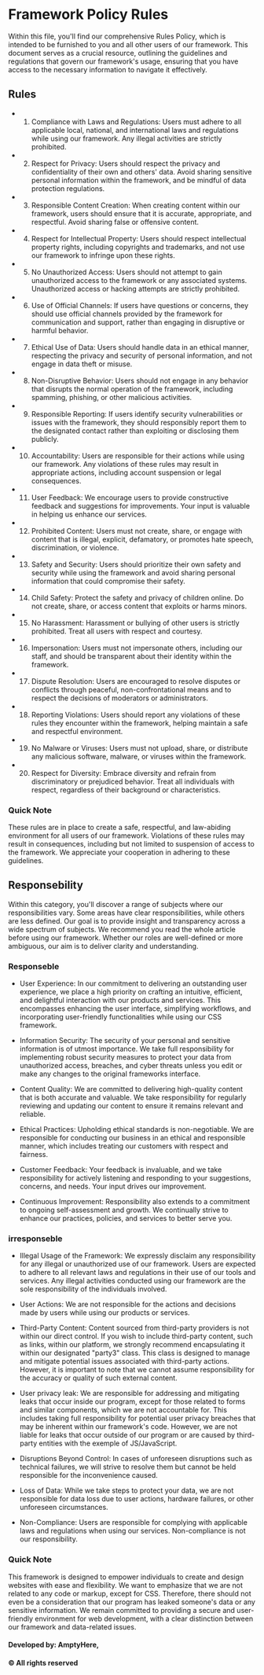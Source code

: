 # Framework Policy Rules
Within this file, you'll find our comprehensive Rules Policy, which is intended to be furnished to you and all other users of our framework. This document serves as a crucial resource, outlining the guidelines and regulations that govern our framework's usage, ensuring that you have access to the necessary information to navigate it effectively.

## Rules

- 1. Compliance with Laws and Regulations: Users must adhere to all applicable local, national, and international laws and regulations while using our framework. Any illegal activities are strictly prohibited.

- 2. Respect for Privacy: Users should respect the privacy and confidentiality of their own and others' data. Avoid sharing sensitive personal information within the framework, and be mindful of data protection regulations.

- 3. Responsible Content Creation: When creating content within our framework, users should ensure that it is accurate, appropriate, and respectful. Avoid sharing false or offensive content.

- 4. Respect for Intellectual Property: Users should respect intellectual property rights, including copyrights and trademarks, and not use our framework to infringe upon these rights.

- 5. No Unauthorized Access: Users should not attempt to gain unauthorized access to the framework or any associated systems. Unauthorized access or hacking attempts are strictly prohibited.

- 6. Use of Official Channels: If users have questions or concerns, they should use official channels provided by the framework for communication and support, rather than engaging in disruptive or harmful behavior.

- 7. Ethical Use of Data: Users should handle data in an ethical manner, respecting the privacy and security of personal information, and not engage in data theft or misuse.

- 8. Non-Disruptive Behavior: Users should not engage in any behavior that disrupts the normal operation of the framework, including spamming, phishing, or other malicious activities.

- 9. Responsible Reporting: If users identify security vulnerabilities or issues with the framework, they should responsibly report them to the designated contact rather than exploiting or disclosing them publicly.

- 10. Accountability: Users are responsible for their actions while using our framework. Any violations of these rules may result in appropriate actions, including account suspension or legal consequences.

- 11. User Feedback: We encourage users to provide constructive feedback and suggestions for improvements. Your input is valuable in helping us enhance our services.

- 12. Prohibited Content: Users must not create, share, or engage with content that is illegal, explicit, defamatory, or promotes hate speech, discrimination, or violence.

- 13. Safety and Security: Users should prioritize their own safety and security while using the framework and avoid sharing personal information that could compromise their safety.

- 14. Child Safety: Protect the safety and privacy of children online. Do not create, share, or access content that exploits or harms minors.

- 15. No Harassment: Harassment or bullying of other users is strictly prohibited. Treat all users with respect and courtesy.

- 16. Impersonation: Users must not impersonate others, including our staff, and should be transparent about their identity within the framework.

- 17. Dispute Resolution: Users are encouraged to resolve disputes or conflicts through peaceful, non-confrontational means and to respect the decisions of moderators or administrators.

- 18. Reporting Violations: Users should report any violations of these rules they encounter within the framework, helping maintain a safe and respectful environment.

- 19. No Malware or Viruses: Users must not upload, share, or distribute any malicious software, malware, or viruses within the framework.

- 20. Respect for Diversity: Embrace diversity and refrain from discriminatory or prejudiced behavior. Treat all individuals with respect, regardless of their background or characteristics.

### Quick Note
These rules are in place to create a safe, respectful, and law-abiding environment for all users of our framework. Violations of these rules may result in consequences, including but not limited to suspension of access to the framework. We appreciate your cooperation in adhering to these guidelines.


## Responsebility
Within this category, you'll discover a range of subjects where our responsibilities vary. Some areas have clear responsibilities, while others are less defined. Our goal is to provide insight and transparency across a wide spectrum of subjects. We recommend you read the whole article before using our framework. Whether our roles are well-defined or more ambiguous, our aim is to deliver clarity and understanding.

### Responseble
- User Experience:
 In our commitment to delivering an outstanding user experience, we place a high priority on crafting an intuitive, efficient, and delightful interaction with our products and services. This encompasses enhancing the user interface, simplifying workflows, and incorporating user-friendly functionalities while using our CSS framework.

- Information Security:
  The security of your personal and sensitive information is of utmost importance. We take full responsibility for implementing robust security measures to protect your data from unauthorized access, breaches, and cyber threats unless you edit or make any changes to the original frameworks interface.
  
- Content Quality:
  We are committed to delivering high-quality content that is both accurate and valuable. We take responsibility for regularly reviewing and updating our content to ensure it remains relevant and reliable.

- Ethical Practices:
  Upholding ethical standards is non-negotiable. We are responsible for conducting our business in an ethical and responsible manner, which includes treating our customers with respect and fairness.

- Customer Feedback:
  Your feedback is invaluable, and we take responsibility for actively listening and responding to your suggestions, concerns, and needs. Your input drives our improvement.

- Continuous Improvement:
  Responsibility also extends to a commitment to ongoing self-assessment and growth. We continually strive to enhance our practices, policies, and services to better serve you.
  
### irresponseble
- Illegal Usage of the Framework:
  We expressly disclaim any responsibility for any illegal or unauthorized use of our framework. Users are expected to adhere to all   relevant laws and regulations in their use of our tools and services. Any illegal activities conducted using our framework are the sole responsibility of the individuals involved.

- User Actions:
  We are not responsible for the actions and decisions made by users while using our products or services.
  
- Third-Party Content:
Content sourced from third-party providers is not within our direct control. If you wish to include third-party content, such as links, within our platform, we strongly recommend encapsulating it within our designated "party3" class. This class is designed to manage and mitigate potential issues associated with third-party actions. However, it is important to note that we cannot assume responsibility for the accuracy or quality of such external content.

- User privacy leak: We are responsible for addressing and mitigating leaks that occur inside our program, except for those related to forms and similar components, which we are not accountable for. This includes taking full responsibility for potential user privacy breaches that may be inherent within our framework's code. However, we are not liable for leaks that occur outside of our program or are caused by third-party entities with the exemple of JS/JavaScript.

- Disruptions Beyond Control:
In cases of unforeseen disruptions such as technical failures, we will strive to resolve them but cannot be held responsible for the inconvenience caused.

- Loss of Data:
 While we take steps to protect your data, we are not responsible for data loss due to user actions, hardware failures, or other unforeseen circumstances.

- Non-Compliance:
  Users are responsible for complying with applicable laws and regulations when using our services. Non-compliance is not our responsibility.
  
### Quick Note
This framework is designed to empower individuals to create and design websites with ease and flexibility. We want to emphasize that we are not related to any code or markup, except for CSS. Therefore, there should not even be a consideration that our program has leaked someone's data or any sensitive information. We remain committed to providing a secure and user-friendly environment for web development, with a clear distinction between our framework and data-related issues.

#### Developed by: AmptyHere,

#### © All rights reserved

